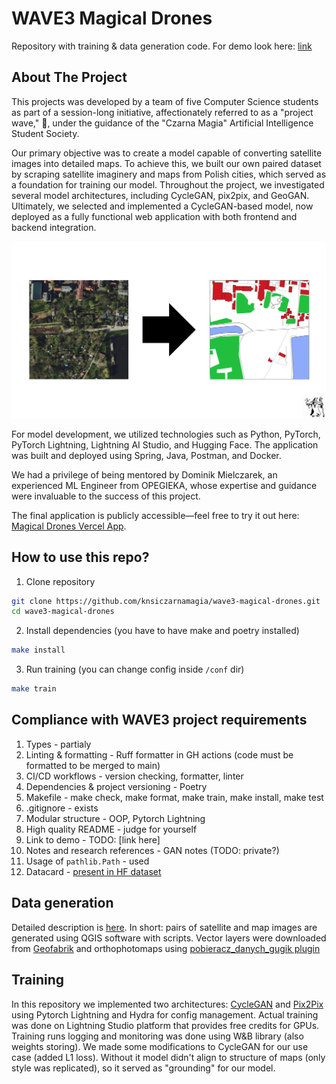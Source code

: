 # WAVE3 Magical Drones

Repository with training & data generation code. For demo look here: [link](https://github.com/knsiczarnamagia/wave3-magical-drones-app)

## About The Project
This projects was developed by a team of five Computer Science students as part of a session-long initiative, affectionately referred to as a "project wave," 🌊, under the guidance of the "Czarna Magia" Artificial Intelligence Student Society.

Our primary objective was to create a model capable of converting satellite images into detailed maps. To achieve this, we built our own paired dataset by scraping satellite imaginery and maps from Polish cities, which served as a foundation for training our model. Throughout the project, we investigated several model architectures, including CycleGAN, pix2pix, and GeoGAN. Ultimately, we selected and implemented a CycleGAN-based model, now deployed as a fully functional web application with both frontend and backend integration. 

![Our objective](concept.png)

For model development, we utilized technologies such as Python, PyTorch, PyTorch Lightning, Lightning AI Studio, and Hugging Face. The application was built and deployed using Spring, Java, Postman, and Docker.

We had a privilege of being mentored by Dominik Mielczarek, an experienced ML Engineer from OPEGIEKA, whose expertise and guidance were invaluable to the success of this project.

The final application is publicly accessible—feel free to try it out here: [Magical Drones Vercel App](https://magicaldrones.vercel.app/).

## How to use this repo?

1. Clone repository
```bash
git clone https://github.com/knsiczarnamagia/wave3-magical-drones.git
cd wave3-magical-drones
```

2. Install dependencies (you have to have make and poetry installed)
```bash
make install 
```

3. Run training (you can change config inside `/conf` dir)
```bash
make train
```


## Compliance with WAVE3 project requirements
1. Types - partialy
2. Linting & formatting - Ruff formatter in GH actions (code must be formatted to be merged to main)
3. CI/CD workflows - version checking, formatter, linter
4. Dependencies & project versioning - Poetry
5. Makefile - make check, make format, make train, make install, make test
6. .gitignore - exists
7. Modular structure - OOP, Pytorch Lightning
8. High quality README - judge for yourself
9. Link to demo - TODO: [link here]
10. Notes and research references - GAN notes (TODO: private?)
11. Usage of `pathlib.Path` - used
12. Datacard - [present in HF dataset](https://huggingface.co/datasets/czarna-magia/mag-map)

## Data generation

Detailed description is [here](./datagen/README.md). In short: pairs of satellite and map images are generated using QGIS software with scripts. Vector layers were downloaded from [Geofabrik](https://download.geofabrik.de/europe/poland.html) and orthophotomaps using [pobieracz_danych_gugik plugin](https://plugins.qgis.org/plugins/pobieracz_danych_gugik/)

## Training 

In this repository we implemented two architectures: [CycleGAN](https://arxiv.org/abs/1703.10593) and [Pix2Pix](https://arxiv.org/abs/1611.07004) using Pytorch Lightning and Hydra for config management. 
Actual training was done on Lightning Studio platform that provides free credits for GPUs. Training runs logging and monitoring was done using W&B library (also weights storing). 
We made some modifications to CycleGAN for our use case (added L1 loss). Without it model didn't align to structure of maps (only style was replicated), so it served as "grounding" for our model.